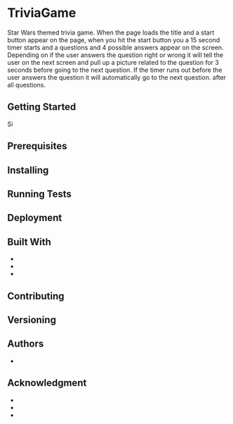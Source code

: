 # TriviaGame
Star Wars themed trivia game. When the page loads the title and a start button appear on the page, when you hit the start button you a 15 second timer starts and a questions and 4 possible answers appear on the screen. Depending on if the user answers the question right or wrong it will tell the user on the next screen and pull up a picture related to the question for 3 seconds before going to the next question. If the timer runs out before the user answers the question it will automatically go to the next question. after all questions.
## Getting Started
Si
## Prerequisites
## Installing
## Running Tests
## Deployment
## Built With
*
*
*
## Contributing
## Versioning
## Authors
*
## Acknowledgment
*
*
*
